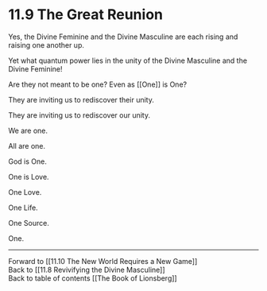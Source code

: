 # 11.9 The Great Reunion

Yes, the Divine Feminine and the Divine Masculine are each rising and raising one another up. 

Yet what quantum power lies in the unity of the Divine Masculine and the Divine Feminine! 

Are they not meant to be one? Even as [[One]] is One? 

They are inviting us to rediscover their unity.

They are inviting us to rediscover our unity.

We are one.

All are one.

God is One.

One is Love.

One Love.

One Life.

One Source.

One.

___

Forward to [[11.10 The New World Requires a New Game]]  
Back to [[11.8 Revivifying the Divine Masculine]]  
Back to table of contents [[The Book of Lionsberg]]  

